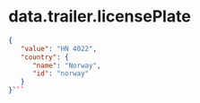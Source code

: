 # data.trailer.licensePlate

```json
{
   "value": "HN 4022",
   "country": {
      "name": "Norway",
      "id": "norway"
   }
}```